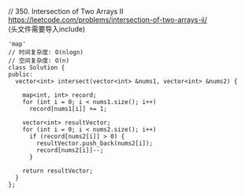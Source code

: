 // 350. Intersection of Two Arrays II  
https://leetcode.com/problems/intersection-of-two-arrays-ii/  
(头文件需要导入include<map>)
```
'map'
// 时间复杂度: O(nlogn)
// 空间复杂度: O(n)
class Solution {
public:
  vector<int> intersect(vector<int> &nums1, vector<int> &nums2) {

    map<int, int> record;
    for (int i = 0; i < nums1.size(); i++)
      record[nums1[i]] += 1;

    vector<int> resultVector;
    for (int i = 0; i < nums2.size(); i++)
      if (record[nums2[i]] > 0) {
        resultVector.push_back(nums2[i]);
        record[nums2[i]]--;
      }

    return resultVector;
  }
};
```
